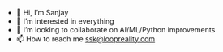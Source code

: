 - 👋 Hi, I’m Sanjay
- 👀 I’m interested in everything
- 💞️ I’m looking to collaborate on AI/ML/Python improvements
- 📫 How to reach me ssk@loopreality.com

<!---
ssk-loopreality/ssk-loopreality is a ✨ special ✨ repository because its `README.md` (this file) appears on your GitHub profile.
You can click the Preview link to take a look at your changes.
--->
